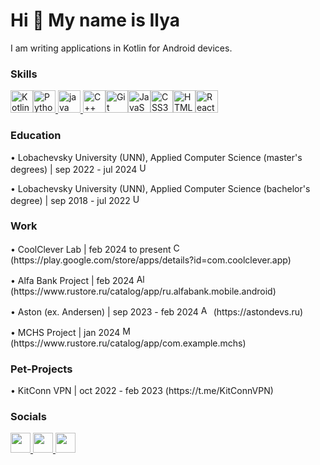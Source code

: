 Hi 👋 My name is Ilya
=============================

I am writing applications in Kotlin for Android devices.

### Skills

<p align="left">
<a href="https://kotlinlang.org/" target="_blank" rel="noreferrer"><img src="https://raw.githubusercontent.com/danielcranney/readme-generator/main/public/icons/skills/kotlin-colored.svg" width="36" height="36" alt="Kotlin" /></a><a href="https://www.python.org/" target="_blank" rel="noreferrer"><img src="https://raw.githubusercontent.com/danielcranney/readme-generator/main/public/icons/skills/python-colored.svg" width="36" height="36" alt="Python" /></a><a href="https://www.java.com" target="_blank" rel="noreferrer"> <img src="https://raw.githubusercontent.com/danielcranney/readme-generator/main/public/icons/skills/java-colored.svg" alt="java" width="36" height="36"/> </a><a href="https://docs.microsoft.com/en-us/cpp/?view=msvc-170" target="_blank" rel="noreferrer"><img src="https://raw.githubusercontent.com/danielcranney/readme-generator/main/public/icons/skills/cplusplus-colored.svg" width="36" height="36" alt="C++" /></a><a href="https://git-scm.com/" target="_blank" rel="noreferrer"><img src="https://raw.githubusercontent.com/danielcranney/readme-generator/main/public/icons/skills/git-colored.svg" width="36" height="36" alt="Git" /></a><a href="https://developer.mozilla.org/en-US/docs/Web/JavaScript" target="_blank" rel="noreferrer"><img src="https://raw.githubusercontent.com/danielcranney/readme-generator/main/public/icons/skills/javascript-colored.svg" width="36" height="36" alt="JavaScript" /></a><a href="https://www.w3.org/TR/CSS/#css" target="_blank" rel="noreferrer"><img src="https://raw.githubusercontent.com/danielcranney/readme-generator/main/public/icons/skills/css3-colored.svg" width="36" height="36" alt="CSS3" /></a><a href="https://developer.mozilla.org/en-US/docs/Glossary/HTML5" target="_blank" rel="noreferrer"><img src="https://raw.githubusercontent.com/danielcranney/readme-generator/main/public/icons/skills/html5-colored.svg" width="36" height="36" alt="HTML5" /></a><a href="https://reactjs.org/" target="_blank" rel="noreferrer"><img src="https://raw.githubusercontent.com/danielcranney/readme-generator/main/public/icons/skills/react-colored.svg" width="36" height="36" alt="React" /></a>
</p>

### Education
<p> • Lobachevsky University (UNN), Applied Computer Science (master's degrees) | sep 2022 - jul 2024 <img src="https://www.unn.ru/site/images/brand/unn_logo_rus1.png" width="16" height="16" alt="UNN" /></p>
<p> • Lobachevsky University (UNN), Applied Computer Science (bachelor's degree) | sep 2018 - jul 2022 <img src="https://www.unn.ru/site/images/brand/unn_logo_rus1.png" width="16" height="16" alt="UNN" /></p>

### Work

<p> • CoolClever Lab | feb 2024 to present <img src="https://play-lh.googleusercontent.com/5eL8LRI3Lt_HiM0RqdKveJAoW7UnOd6IqpLakuhAJDRoMmkQbld-_QksQM3iwT8qQCk" width="16" height="16" alt="CoolClever" />  (https://play.google.com/store/apps/details?id=com.coolclever.app)</p>
<p> • Alfa Bank Project | feb 2024  <img src="https://centergoroda.com/upload/iblock/3e6/xl5xrnhm0qpjfkgf9ekv60k7h7ndkgou/footer_alfa_logo_1025x1025_common_19_01_2021.png" width="16" height="16" alt="AlfaBank" />  (https://www.rustore.ru/catalog/app/ru.alfabank.mobile.android)</p>
<p> • Aston (ex. Andersen) | sep 2023 - feb 2024  <img src="https://media.licdn.com/dms/image/D4E0BAQGIKolChCKwBg/company-logo_200_200/0/1694693830846/astondevs_logo?e=2147483647&v=beta&t=yqfDvdghyXeYkM3x9b-WwDR30aSOqKFeMkOsfHB4BEM" width="16" height="16" alt="Aston" />  (https://astondevs.ru)</p>
<p> • MCHS Project | jan 2024  <img src="https://alllogos.ru/images/logotip-mchs.jpg" width="16" height="16" alt="MCHS" />  (https://www.rustore.ru/catalog/app/com.example.mchs)</p>

### Pet-Projects
<p> • KitConn VPN | oct 2022 - feb 2023 (https://t.me/KitConnVPN)</p>

### Socials

<p align="left"> <a href="https://www.codepen.io/ilyaushenin" target="_blank" rel="noreferrer"> <picture> <source media="(prefers-color-scheme: dark)" srcset="https://raw.githubusercontent.com/danielcranney/readme-generator/main/public/icons/socials/codepen-dark.svg" /> <source media="(prefers-color-scheme: light)" srcset="https://raw.githubusercontent.com/danielcranney/readme-generator/main/public/icons/socials/codepen.svg" /> <img src="https://raw.githubusercontent.com/danielcranney/readme-generator/main/public/icons/socials/codepen.svg" width="32" height="32" /> </picture> </a> <a href="https://www.github.com/BirdUshenin" target="_blank" rel="noreferrer"> <picture> <source media="(prefers-color-scheme: dark)" srcset="https://raw.githubusercontent.com/danielcranney/readme-generator/main/public/icons/socials/github-dark.svg" /> <source media="(prefers-color-scheme: light)" srcset="https://raw.githubusercontent.com/danielcranney/readme-generator/main/public/icons/socials/github.svg" /> <img src="https://raw.githubusercontent.com/danielcranney/readme-generator/main/public/icons/socials/github.svg" width="32" height="32" /> </picture> </a> <a href="https://www.x.com/BirdUshenin" target="_blank" rel="noreferrer"> <picture> <source media="(prefers-color-scheme: dark)" srcset="https://raw.githubusercontent.com/danielcranney/readme-generator/main/public/icons/socials/twitter-dark.svg" /> <source media="(prefers-color-scheme: light)" srcset="https://raw.githubusercontent.com/danielcranney/readme-generator/main/public/icons/socials/twitter.svg" /> <img src="https://raw.githubusercontent.com/danielcranney/readme-generator/main/public/icons/socials/twitter.svg" width="32" height="32" /> </picture> </a></p>

